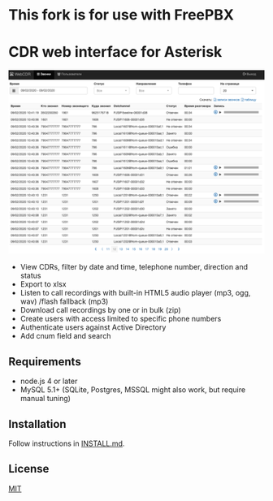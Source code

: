 # This fork is for use with FreePBX

# CDR web interface for Asterisk

![](https://raw.githubusercontent.com/maerty1/photo_for_repo/master/Снимок%20экрана%202020-02-09%20в%2010.58.13.png)

- View CDRs, filter by date and time, telephone number, direction and status
- Export to xlsx
- Listen to call recordings with built-in HTML5 audio player (mp3, ogg, wav) /flash fallback (mp3)
- Download call recordings by one or in bulk (zip)
- Create users with access limited to specific phone numbers
- Authenticate users against Active Directory
- Add cnum field and search

## Requirements

- node.js 4 or later
- MySQL 5.1+ (SQLite, Postgres, MSSQL might also work, but require manual tuning)

## Installation

Follow instructions in [INSTALL.md](INSTALL.md).

## License

[MIT](LICENSE)
